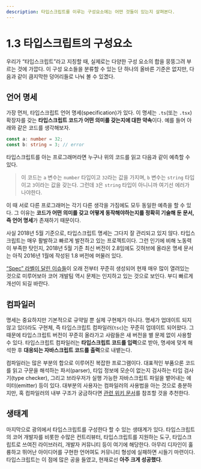 ```yaml
---
description: 타입스크립트를 이루는 구성요소에는 어떤 것들이 있는지 살펴본다.
---
```


# 1.3 타입스크립트의 구성요소

우리가 “타입스크립트”라고 지칭할 때, 실제로는 다양한 구성 요소의 합을 뭉뚱그려 부르는 것에 가깝다. 이 구성 요소들을 분류할 수 있는 단 하나의 올바른 기준은 없지만, 다음과 같이 큼지막한 덩어리들로 나눠 볼 수 있겠다.

## 언어 **명세**

가장 먼저, 타입스크립트 언어 명세\(specification\)가 있다. 이 명세는 `.ts`\(또는 `.tsx`\) 확장자를 갖는 **타입스크립트 코드가 어떤 의미를 갖는지에 대한 약속**이다. 예를 들어 아래와 같은 코드를 생각해보자.

```typescript
const a: number = 32;
const b: string = 3; // error
```

타입스크립트를 아는 프로그래머라면 누구나 위의 코드를 읽고 다음과 같이 예측할 수 있다.

> 이 코드는 `a` 변수는 `number` 타입이고 `32`라는 값을 가지며, `b` 변수는 `string` 타입이고 `3`이라는 값을 갖는다. 그런데 `3`은 `string` 타입이 아니니까 여기선 에러가 나야한다.

이 때 서로 다른 프로그래머는 각기 다른 생각을 가짐에도 모두 동일한 예측을 할 수 있다. 그 이유는 **코드가 어떤 의미를 갖고 어떻게 동작해야하는지를 정확히 기술해 둔 문서, 즉 언어 명세**가 존재하기 때문이다.

사실 2018년 5월 기준으로, 타입스크립트 명세는 그다지 잘 관리되고 있지 않다. 타입스크립트는 매우 활발하고 빠르게 발전하고 있는 프로젝트이다. 그런 인기에 비해 노동력이 부족한 탓인지, 2018년 5월 기준 최신 버전이 2.8임에도 깃허브에 올라온 명세 문서는 아직 2016년 1월에 작성된 1.8 버전에 머물러 있다.

[“Spec” 라벨이 달린 이슈들](https://github.com/Microsoft/TypeScript/labels/Spec)이 오래 전부터 꾸준히 생성되어 현재 매우 많이 열려있는 것으로 미루어보아 코어 개발팀 역시 문제는 인지하고 있는 것으로 보인다. 부디 빠르게 개선이 되길 바란다.

## **컴파일러**

명세는 중요하지만 기본적으로 규약일 뿐 실제 구현체가 아니다. 명세가 업데이트 되지 않고 있더라도 구현체, 즉 타입스크립트 컴파일러\(`tsc`\)는 꾸준히 업데이트 되어왔다. 그 때문에 타입스크립트 버전이 꾸준히 올라가고 사람들은 새 버전을 별 문제 없이 사용할 수 있다. 타입스크립트 컴파일러는 **타입스크립트 코드를 입력**으로 받아, 명세에 맞게 해석한 후 **대응되는 자바스크립트 코드를 출력**으로 내뱉는다.

컴파일러는 많은 부분의 합으로 이루어진 복잡한 프로그램이다. 대표적인 부품으론 코드를 읽고 구문을 해석하는 파서\(parser\), 타입 정보에 모순이 없는지 검사하는 타입 검사기\(type checker\), 그리고 브라우저가 실행 가능한 자바스크립트 파일을 뱉어내는 에미터\(emitter\) 등이 있다. 대부분의 사용자는 컴파일러의 사용법을 아는 것으로 충분하지만, 혹 컴파일러의 내부 구조가 궁금하다면 [관련 위키 문서](https://github.com/Microsoft/TypeScript/wiki/Architectural-Overview)를 참조할 것을 추천한다.

## **생태계**

마지막으로 광의에서 타입스크립트를 구성한다 할 수 있는 생태계가 있다. 타입스크립트의 코어 개발자를 비롯한 수많은 컨트리뷰터, 타입스크립트를 지원하는 도구, 타입스크립트로 쓰여진 라이브러리, 개발자 커뮤니티 등이 여기에 해당한다. 아무리 디자인이 훌륭하고 뛰어난 아이디어를 구현한 언어여도 커뮤니티 형성에 실패하면 시들기 마련이다. 타입스크립트는 이 점에 많은 공을 들였고, 현재로선 **아주 크게 성공했다**.

